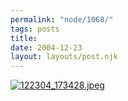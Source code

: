 ```yaml
---
permalink: "node/1068/"
tags: posts
title:   
date: 2004-12-23
layout: layouts/post.njk
---
```


[<img src="http://pics.livejournal.com/wasson/pic/0000gc37" alt="122304_173428.jpeg" border="0" />][1]

 [1]: http://pics.livejournal.com/wasson/pic/0000gc37/